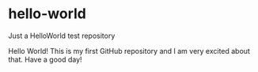 # hello-world
Just a HelloWorld test repository

Hello World! This is my first GitHub repository and I am very excited about that. Have a good day!
